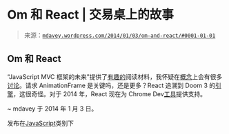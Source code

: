 <!--yml

类别：未分类

日期：2024-05-18 05:55:36

-->

# Om 和 React | 交易桌上的故事

> 来源：[`mdavey.wordpress.com/2014/01/03/om-and-react/#0001-01-01`](https://mdavey.wordpress.com/2014/01/03/om-and-react/#0001-01-01)

## Om 和 React

“JavaScript MVC 框架的未来”提供了[有趣的](http://swannodette.github.io/2013/12/17/the-future-of-javascript-mvcs/)阅读材料，我怀疑在[概念](http://facebook.github.io/react/)上会有很多[讨论](http://javascriptjabber.com/073-jsj-react-with-pete-hunt-and-jordan-walke/)。请求 AnimationFrame 是关键吗，还是更多？React 追溯到 Doom 3 的[引擎](http://www.slideshare.net/floydophone/react-preso-v2)，这很奇怪。对于 2014 年，React 现在为 Chrome Dev[工具](http://facebook.github.io/react/blog/2014/01/02/react-chrome-developer-tools.html)提供支持。

~ mdavey 于 2014 年 1 月 3 日。

发布在[JavaScript](https://mdavey.wordpress.com/category/languages/javascript/)类别下
